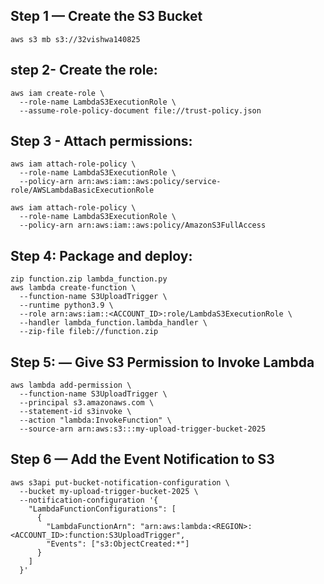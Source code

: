 ## Step 1 — Create the S3 Bucket
```
aws s3 mb s3://32vishwa140825

```

## step 2- Create the role:
```
aws iam create-role \
  --role-name LambdaS3ExecutionRole \
  --assume-role-policy-document file://trust-policy.json
```

## Step 3 - Attach permissions:
```
aws iam attach-role-policy \
  --role-name LambdaS3ExecutionRole \
  --policy-arn arn:aws:iam::aws:policy/service-role/AWSLambdaBasicExecutionRole

aws iam attach-role-policy \
  --role-name LambdaS3ExecutionRole \
  --policy-arn arn:aws:iam::aws:policy/AmazonS3FullAccess
```

## Step 4: Package and deploy:
```
zip function.zip lambda_function.py
aws lambda create-function \
  --function-name S3UploadTrigger \
  --runtime python3.9 \
  --role arn:aws:iam::<ACCOUNT_ID>:role/LambdaS3ExecutionRole \
  --handler lambda_function.lambda_handler \
  --zip-file fileb://function.zip
```

## Step 5: — Give S3 Permission to Invoke Lambda
```
aws lambda add-permission \
  --function-name S3UploadTrigger \
  --principal s3.amazonaws.com \
  --statement-id s3invoke \
  --action "lambda:InvokeFunction" \
  --source-arn arn:aws:s3:::my-upload-trigger-bucket-2025
```

## Step 6 — Add the Event Notification to S3
```
aws s3api put-bucket-notification-configuration \
  --bucket my-upload-trigger-bucket-2025 \
  --notification-configuration '{
    "LambdaFunctionConfigurations": [
      {
        "LambdaFunctionArn": "arn:aws:lambda:<REGION>:<ACCOUNT_ID>:function:S3UploadTrigger",
        "Events": ["s3:ObjectCreated:*"]
      }
    ]
  }'
```

